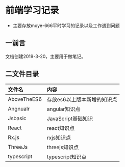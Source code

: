 # 前端学习记录

* 主要存放moye-666平时学习的记录以及工作遇到问题

## 一前言

文档创建2019-3-20，主要用于做笔记。

## 二文件目录
|文件名|内容|
|:-----------|:--------------|
|AboveTheES6|存放es6以上版本新增的知识点|
|Angnualr|angular知识点|
|Jsbasic|JavaScript基础知识|
|React|react知识点|
|Rx.js|rxjs知识点|
|ThreeJs|threejs知识点|
|typescript|typescript知识点|


